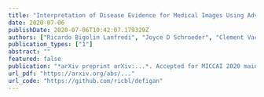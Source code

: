 ```yaml
---
title: "Interpretation of Disease Evidence for Medical Images Using Adversarial Deformation Fields"
date: 2020-07-06
publishDate: 2020-07-06T10:42:07.179329Z
authors: ["Ricardo Bigolin Lanfredi", "Joyce D Schroeder", "Clement Vachet", "Tolga Tasdizen"]
publication_types: ["1"]
abstract: ""
featured: false
publication: "*arXiv preprint arXiv:...*. Accepted for MICCAI 2020 main conference"
url_pdf: "https://arxiv.org/abs/..."
url_code: "https://github.com/ricbl/defigan"
---
```

